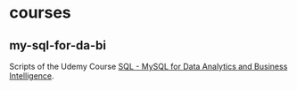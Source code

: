 # courses

## my-sql-for-da-bi

Scripts of the Udemy Course [SQL - MySQL for Data Analytics and Business Intelligence](https://www.udemy.com/course/sql-mysql-for-data-analytics-and-business-intelligence/).
 
